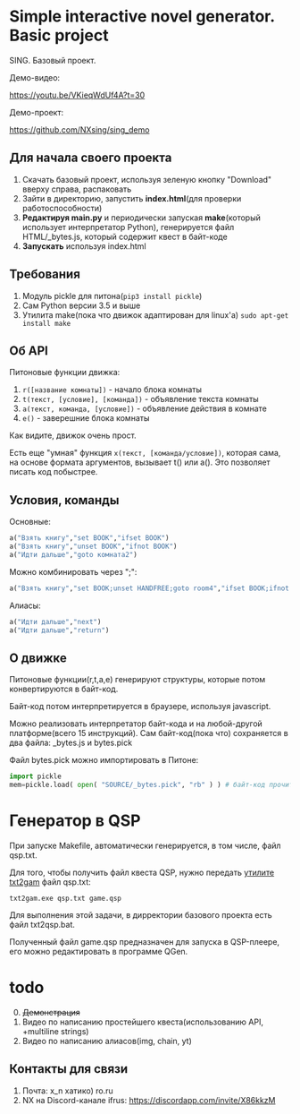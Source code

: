 # Simple interactive novel generator. Basic project

SING. Базовый проект.

Демо-видео:

https://youtu.be/VKieqWdUf4A?t=30

Демо-проект:

https://github.com/NXsing/sing_demo

## Для начала своего проекта
1. Скачать базовый проект, используя зеленую кнопку "Download" вверху справа, распаковать
2. Зайти в директорию, запустить **index.html**(для проверки работоспособности)
3. **Редактируя main.py** и периодически запуская **make**(который использует интерпретатор Python), генерируется файл HTML/_bytes.js, который содержит квест в байт-коде
4. **Запускать** используя index.html

## Требования
1. Модуль pickle для питона(`pip3 install pickle`)
2. Сам Python версии 3.5 и выше
3. Утилита make(пока что движок адаптирован для linux'а) `sudo apt-get install make`

## Об API

Питоновые функции движка:
1. ```r([название комнаты])``` - начало блока комнаты
2. ```t(текст, [условие], [команда])``` - объявление текста комнаты
3. ```a(текст, команда, [условие])``` - объявление действия в комнате
4. ```e()``` - заверешние блока комнаты

Как видите, движок очень прост.

Есть еще "умная" функция `x(текст, [команда/условие])`, которая сама, на основе формата аргументов, вызывает t() или a(). Это позволяет писать код побыстрее.

## Условия, команды

Основные:
```python
a("Взять книгу","set BOOK","ifset BOOK")
a("Взять книгу","unset BOOK","ifnot BOOK")
a("Идти дальше","goto комната2")
```

Можно комбинировать через ";":
```python
a("Взять книгу","set BOOK;unset HANDFREE;goto room4","ifset BOOK;ifnot VISITED4")
```

Алиасы:
```python
a("Идти дальше","next")
a("Идти дальше","return")
```

## О движке

Питоновые функции(r,t,a,e) генерируют структуры, которые потом конвертируются в байт-код.

Байт-код потом интерпретируется в браузере, используя javascript.

Можно реализовать интерпретатор байт-кода и на любой-другой платформе(всего 15 инструкций). Сам байт-код(пока что) сохраняется в два файла: _bytes.js и bytes.pick

Файл bytes.pick можно импортировать в Питоне:
```python
import pickle
mem=pickle.load( open( "SOURCE/_bytes.pick", "rb" ) ) # байт-код прочитан
```

# Генератор в QSP
При запуске Makefile, автоматически генерируется, в том числе, файл qsp.txt.

Для того, чтобы получить файл квеста QSP, нужно передать [утилите txt2gam](http://qsp.su/index.php?option=com_content&task=view&id=52&Itemid=56) файл qsp.txt:
```
txt2gam.exe qsp.txt game.qsp
```
Для выполнения этой задачи, в дирректории базового проекта есть файл txt2qsp.bat.

Полученный файл game.qsp предназначен для запуска в QSP-плеере, его можно редактировать в программе QGen.

# todo

0. ~~Демонстрация~~
1. Видео по написанию простейшего квеста(использованию API, +multiline strings)
2. Видео по написанию алиасов(img, chain, yt)

## Контакты для связи

1. Почта: x_n хатико) ro.ru
2. NX на Discord-канале ifrus: https://discordapp.com/invite/X86kkzM
